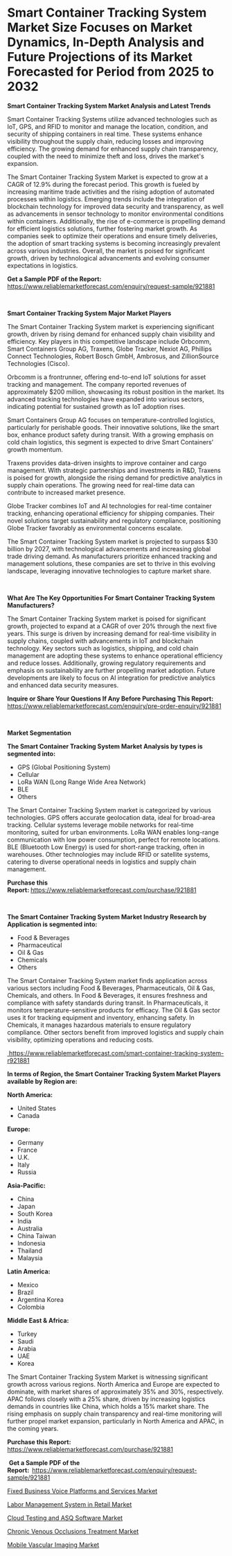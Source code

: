 <p><h1>Smart Container Tracking System Market Size Focuses on Market Dynamics, In-Depth Analysis and Future Projections of its Market Forecasted for Period from 2025 to 2032</h1></p><p><strong>Smart Container Tracking System Market Analysis and Latest Trends</strong></p>
<p><p>Smart Container Tracking Systems utilize advanced technologies such as IoT, GPS, and RFID to monitor and manage the location, condition, and security of shipping containers in real time. These systems enhance visibility throughout the supply chain, reducing losses and improving efficiency. The growing demand for enhanced supply chain transparency, coupled with the need to minimize theft and loss, drives the market's expansion.</p><p>The Smart Container Tracking System Market is expected to grow at a CAGR of 12.9% during the forecast period. This growth is fueled by increasing maritime trade activities and the rising adoption of automated processes within logistics. Emerging trends include the integration of blockchain technology for improved data security and transparency, as well as advancements in sensor technology to monitor environmental conditions within containers. Additionally, the rise of e-commerce is propelling demand for efficient logistics solutions, further fostering market growth. As companies seek to optimize their operations and ensure timely deliveries, the adoption of smart tracking systems is becoming increasingly prevalent across various industries. Overall, the market is poised for significant growth, driven by technological advancements and evolving consumer expectations in logistics.</p></p>
<p><strong>Get a Sample PDF of the Report:&nbsp;</strong> <a href="https://www.reliablemarketforecast.com/enquiry/request-sample/921881?utm_campaign=1897&utm_medium=2&utm_source=Github&utm_content=ia&utm_term=07032025&utm_id=smart-container-tracking-system">https://www.reliablemarketforecast.com/enquiry/request-sample/921881</a></p>
<p>&nbsp;</p>
<p><strong>Smart Container Tracking System Major Market Players</strong></p>
<p><p>The Smart Container Tracking System market is experiencing significant growth, driven by rising demand for enhanced supply chain visibility and efficiency. Key players in this competitive landscape include Orbcomm, Smart Containers Group AG, Traxens, Globe Tracker, Nexiot AG, Phillips Connect Technologies, Robert Bosch GmbH, Ambrosus, and ZillionSource Technologies (Cisco).</p><p>Orbcomm is a frontrunner, offering end-to-end IoT solutions for asset tracking and management. The company reported revenues of approximately $200 million, showcasing its robust position in the market. Its advanced tracking technologies have expanded into various sectors, indicating potential for sustained growth as IoT adoption rises.</p><p>Smart Containers Group AG focuses on temperature-controlled logistics, particularly for perishable goods. Their innovative solutions, like the smart box, enhance product safety during transit. With a growing emphasis on cold chain logistics, this segment is expected to drive Smart Containers’ growth momentum.</p><p>Traxens provides data-driven insights to improve container and cargo management. With strategic partnerships and investments in R&D, Traxens is poised for growth, alongside the rising demand for predictive analytics in supply chain operations. The growing need for real-time data can contribute to increased market presence.</p><p>Globe Tracker combines IoT and AI technologies for real-time container tracking, enhancing operational efficiency for shipping companies. Their novel solutions target sustainability and regulatory compliance, positioning Globe Tracker favorably as environmental concerns escalate.</p><p>The Smart Container Tracking System market is projected to surpass $30 billion by 2027, with technological advancements and increasing global trade driving demand. As manufacturers prioritize enhanced tracking and management solutions, these companies are set to thrive in this evolving landscape, leveraging innovative technologies to capture market share.</p></p>
<p>&nbsp;</p>
<p><strong>What Are The Key Opportunities For Smart Container Tracking System Manufacturers?</strong></p>
<p><p>The Smart Container Tracking System market is poised for significant growth, projected to expand at a CAGR of over 20% through the next five years. This surge is driven by increasing demand for real-time visibility in supply chains, coupled with advancements in IoT and blockchain technology. Key sectors such as logistics, shipping, and cold chain management are adopting these systems to enhance operational efficiency and reduce losses. Additionally, growing regulatory requirements and emphasis on sustainability are further propelling market adoption. Future developments are likely to focus on AI integration for predictive analytics and enhanced data security measures.</p></p>
<p><strong>Inquire or Share Your Questions If Any Before Purchasing This Report:</strong> <a href="https://www.reliablemarketforecast.com/enquiry/pre-order-enquiry/921881?utm_campaign=1897&utm_medium=2&utm_source=Github&utm_content=ia&utm_term=07032025&utm_id=smart-container-tracking-system">https://www.reliablemarketforecast.com/enquiry/pre-order-enquiry/921881</a></p>
<p>&nbsp;</p>
<p><strong>Market Segmentation</strong></p>
<p><strong>The Smart Container Tracking System Market Analysis by types is segmented into:</strong></p>
<p><ul><li>GPS (Global Positioning System)</li><li>Cellular</li><li>LoRa WAN (Long Range Wide Area Network)</li><li>BLE</li><li>Others</li></ul></p>
<p><p>The Smart Container Tracking System market is categorized by various technologies. GPS offers accurate geolocation data, ideal for broad-area tracking. Cellular systems leverage mobile networks for real-time monitoring, suited for urban environments. LoRa WAN enables long-range communication with low power consumption, perfect for remote locations. BLE (Bluetooth Low Energy) is used for short-range tracking, often in warehouses. Other technologies may include RFID or satellite systems, catering to diverse operational needs in logistics and supply chain management.</p></p>
<p><strong>Purchase this Report:&nbsp;</strong><a href="https://www.reliablemarketforecast.com/purchase/921881?utm_campaign=1897&utm_medium=2&utm_source=Github&utm_content=ia&utm_term=07032025&utm_id=smart-container-tracking-system">https://www.reliablemarketforecast.com/purchase/921881</a></p>
<p>&nbsp;</p>
<p><strong>The Smart Container Tracking System Market Industry Research by Application is segmented into:</strong></p>
<p><ul><li>Food & Beverages</li><li>Pharmaceutical</li><li>Oil & Gas</li><li>Chemicals</li><li>Others</li></ul></p>
<p><p>The Smart Container Tracking System market finds application across various sectors including Food & Beverages, Pharmaceuticals, Oil & Gas, Chemicals, and others. In Food & Beverages, it ensures freshness and compliance with safety standards during transit. In Pharmaceuticals, it monitors temperature-sensitive products for efficacy. The Oil & Gas sector uses it for tracking equipment and inventory, enhancing safety. In Chemicals, it manages hazardous materials to ensure regulatory compliance. Other sectors benefit from improved logistics and supply chain visibility, optimizing operations and reducing costs.</p></p>
<p><a href="https://www.reliablemarketforecast.com/smart-container-tracking-system-r921881?utm_campaign=1897&utm_medium=2&utm_source=Github&utm_content=ia&utm_term=07032025&utm_id=smart-container-tracking-system">&nbsp;https://www.reliablemarketforecast.com/smart-container-tracking-system-r921881</a></p>
<p><strong>In terms of Region, the Smart Container Tracking System Market Players available by Region are:</strong></p>
<p>
    <p> <strong> North America: </strong>
        <ul>
            <li>United States</li>
            <li>Canada</li>
        </ul>
        </p> 
    <p> <strong> Europe: </strong>
        <ul>
            <li>Germany</li>
            <li>France</li>
            <li>U.K.</li>
            <li>Italy</li>
            <li>Russia</li>
        </ul>
        </p> 
    <p> <strong> Asia-Pacific: </strong>
        <ul>
            <li>China</li>
            <li>Japan</li>
            <li>South Korea</li>
            <li>India</li>
            <li>Australia</li>
            <li>China Taiwan</li>
            <li>Indonesia</li>
            <li>Thailand</li>
            <li>Malaysia</li>
        </ul>
        </p> 
    <p> <strong> Latin America: </strong>
        <ul>
            <li>Mexico</li>
            <li>Brazil</li>
            <li>Argentina Korea</li>
            <li>Colombia</li>
        </ul>
        </p> 
    <p> <strong> Middle East & Africa: </strong>
        <ul>
            <li>Turkey</li>
            <li>Saudi</li>
            <li>Arabia</li>
            <li>UAE</li>
            <li>Korea</li>
        </ul>
    </p>
    </p>
<p><p>The Smart Container Tracking System Market is witnessing significant growth across various regions. North America and Europe are expected to dominate, with market shares of approximately 35% and 30%, respectively. APAC follows closely with a 25% share, driven by increasing logistics demands in countries like China, which holds a 15% market share. The rising emphasis on supply chain transparency and real-time monitoring will further propel market expansion, particularly in North America and APAC, in the coming years.</p></p>
<p><strong>Purchase this Report: </strong><a href="https://www.reliablemarketforecast.com/purchase/921881?utm_campaign=1897&utm_medium=2&utm_source=Github&utm_content=ia&utm_term=07032025&utm_id=smart-container-tracking-system">https://www.reliablemarketforecast.com/purchase/921881</a></p>
<p>&nbsp;<strong>Get a Sample PDF of the Report:&nbsp;&nbsp;</strong><a href="https://www.reliablemarketforecast.com/enquiry/request-sample/921881?utm_campaign=1897&utm_medium=2&utm_source=Github&utm_content=ia&utm_term=07032025&utm_id=smart-container-tracking-system">https://www.reliablemarketforecast.com/enquiry/request-sample/921881</a></p>
<p><strong></strong></p>
<p><p><a href="https://github.com/dubelsuehsik/Market-Research-Report-List-1/blob/main/fixed-business-voice-platforms-and-services-market.md?utm_campaign=1897&utm_medium=2&utm_source=Github&utm_content=ia&utm_term=07032025&utm_id=smart-container-tracking-system">Fixed Business Voice Platforms and Services Market</a></p><p><a href="https://github.com/rndwazeri/Market-Research-Report-List-1/blob/main/labor-management-system-in-retail-market.md?utm_campaign=1897&utm_medium=2&utm_source=Github&utm_content=ia&utm_term=07032025&utm_id=smart-container-tracking-system">Labor Management System in Retail Market</a></p><p><a href="https://github.com/resiebustin/Market-Research-Report-List-1/blob/main/cloud-testing-and-asq-software-market.md?utm_campaign=1897&utm_medium=2&utm_source=Github&utm_content=ia&utm_term=07032025&utm_id=smart-container-tracking-system">Cloud Testing and ASQ Software Market</a></p><p><a href="https://github.com/lolahberkik5/Market-Research-Report-List-1/blob/main/chronic-venous-occlusions-treatment-market.md?utm_campaign=1897&utm_medium=2&utm_source=Github&utm_content=ia&utm_term=07032025&utm_id=smart-container-tracking-system">Chronic Venous Occlusions Treatment Market</a></p><p><a href="https://github.com/bloggglazaie/Market-Research-Report-List-1/blob/main/mobile-vascular-imaging-market.md?utm_campaign=1897&utm_medium=2&utm_source=Github&utm_content=ia&utm_term=07032025&utm_id=smart-container-tracking-system">Mobile Vascular Imaging Market</a></p></p>